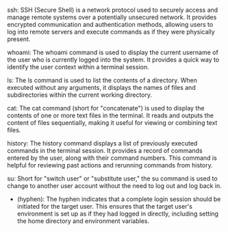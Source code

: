 ssh:
SSH (Secure Shell) is a network protocol used to securely access and manage remote systems over a potentially unsecured network. It provides encrypted communication and authentication methods, allowing users to log into remote servers and execute commands as if they were physically present.

whoami:
The whoami command is used to display the current username of the user who is currently logged into the system. It provides a quick way to identify the user context within a terminal session.

ls:
The ls command is used to list the contents of a directory. When executed without any arguments, it displays the names of files and subdirectories within the current working directory.

cat:
The cat command (short for "concatenate") is used to display the contents of one or more text files in the terminal. It reads and outputs the content of files sequentially, making it useful for viewing or combining text files.

history:
The history command displays a list of previously executed commands in the terminal session. It provides a record of commands entered by the user, along with their command numbers. This command is helpful for reviewing past actions and rerunning commands from history.

su: Short for "switch user" or "substitute user," the su command is used to change to another user account without the need to log out and log back in.

- (hyphen): The hyphen indicates that a complete login session should be initiated for the target user. This ensures that the target user's environment is set up as if they had logged in directly, including setting the home directory and environment variables.
